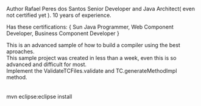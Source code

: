 Author Rafael Peres dos Santos Senior Developer and Java Architect( even not certified yet ). 10 years of experience.

Has these certifications: { Sun Java Programmer, Web Component Developer, Business Component Developer }

This is an advanced sample of how to build a compiler using the best aproaches. <br />
This sample project was created in less than a week, even this is so advanced and difficult for most. <br />
Implement the ValidateTCFiles.validate and TC.generateMethodImpl method. <br /><br /><br />
mvn eclipse:eclipse install
